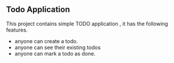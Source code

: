 ## Todo Application
This project contains simple TODO application , it has the following features.

 - anyone can create a todo.
 - anyone can see their existing todos
 - anyone can mark a todo as done.
